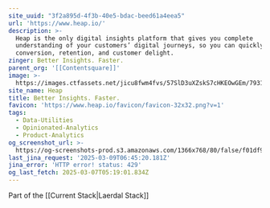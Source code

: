 ```yaml
---
site_uuid: "3f2a895d-4f3b-40e5-bdac-beed61a4eea5"
url: 'https://www.heap.io/'
description: >-
  Heap is the only digital insights platform that gives you complete
  understanding of your customers’ digital journeys, so you can quickly improve
  conversion, retention, and customer delight.
zinger: Better Insights. Faster.
parent_org: '[[Contentsquare]]'
image: >-
  https://images.ctfassets.net/jicu8fwm4fvs/57SlD3uXZskS7cHKEOwGEm/793173d449f782f05fad3531ee05a1a5/heap-logo-social-twitter-1200x675__2_.png?w=1200&h=627&fit=fill&q=60&fm=jpg&fl=progressive
site_name: Heap
title: Better Insights. Faster.
favicon: 'https://www.heap.io/favicon/favicon-32x32.png?v=1'
tags:
  - Data-Utilities
  - Opinionated-Analytics
  - Product-Analytics
og_screenshot_url: >-
  https://og-screenshots-prod.s3.amazonaws.com/1366x768/80/false/f01df92ad3cb3a4c08bee06f4b68ef53437c72e1d5fce0f536529988a5230752.jpeg
last_jina_request: '2025-03-09T06:45:20.181Z'
jina_error: 'HTTP error! status: 429'
og_last_fetch: 2025-03-07T05:19:01.834Z
---
```

Part of the [[Current Stack|Laerdal Stack]]

